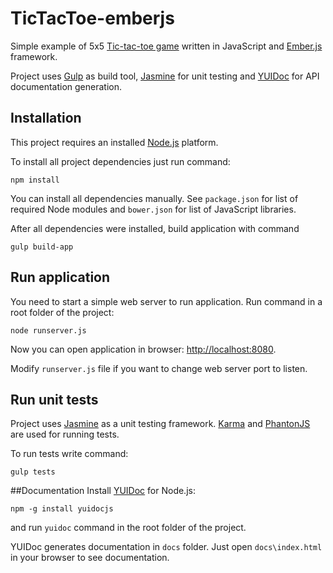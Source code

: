 TicTacToe-emberjs
=================
Simple example of 5x5 [Tic-tac-toe game](http://en.wikipedia.org/wiki/Tic-tac-toe) written in JavaScript and 
[Ember.js](http://emberjs.org) framework.

Project uses [Gulp](http://gulpjs.com) as build tool, [Jasmine](http://jasmine.github.io/) for unit testing and
[YUIDoc](http://yui.github.io/yuidoc/) for API documentation generation.

## Installation
This project requires an installed [Node.js](http://nodejs.org/) platform.

To install all project dependencies just run command:

```
npm install
```

You can install all dependencies manually. See `package.json` for list of required Node modules and
`bower.json` for list of JavaScript libraries.

After all dependencies were installed, build application with command

```
gulp build-app
```

## Run application
You need to start a simple web server to run application. Run command in a root folder of the project:

```
node runserver.js
```

Now you can open application in browser: [http://localhost:8080](http://localhost:8080).

Modify `runserver.js` file if you want to change web server port to listen.

## Run unit tests
Project uses [Jasmine](http://http://jasmine.github.io/) as a unit testing framework. [Karma](http://karma-runner.github.io) and 
[PhantonJS](http://phantomjs.org/) are used for running tests.

To run tests write command:

```
gulp tests
```

##Documentation
Install [YUIDoc](http://yui.github.io/yuidoc/) for Node.js:

```
npm -g install yuidocjs
```

and run `yuidoc` command in the root folder of the project.

YUIDoc generates documentation in `docs` folder. Just open `docs\index.html` in your browser to see documentation. 